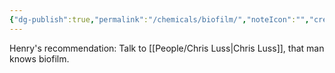 ```yaml
---
{"dg-publish":true,"permalink":"/chemicals/biofilm/","noteIcon":"","created":"2025-07-07T14:23:44.111-05:00"}
---
```


Henry's recommendation: Talk to [[People/Chris Luss\|Chris Luss]], that man knows biofilm.
